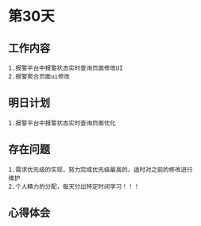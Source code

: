 # 第30天

## 工作内容

    1.报警平台中报警状态实时查询页面修改UI
    2.报警聚合页面ui修改

## 明日计划

    1.报警平台中报警状态实时查询页面优化

## 存在问题

    1.需求优先级的实现，努力完成优先级最高的，适时对之前的修改进行
    维护
    2.个人精力的分配，每天分出特定时间学习！！！

## 心得体会
